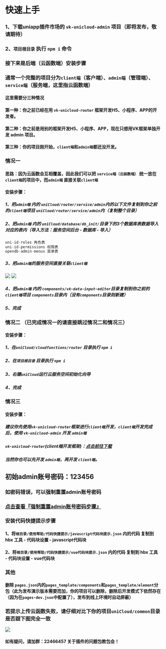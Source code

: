 
# 快速上手
 
### 1、下载uniapp插件市场的 `vk-unicloud-admin` 项目（即将发布，敬请期待）

### 2、`项目根目录` 执行 `npm i` 命令

### 接下来是后端（云函数端）安装步骤

### 通常一个完整的项目分为`client端`（客户端）、`admin端`（管理端）、`service端`（服务端，这里指云函数端）

#### 这里需要分三种情况
#### 第一种：你之前已经在用 `vk-unicloud-router` 框架开发H5、小程序、APP的开发者。

#### 第二种：你之前是用别的框架开发H5、小程序、APP，现在只想用VK框架单独开发 admin 项目。

#### 第三种：你的项目刚开始，`client端`和`admin端`都还没开发。

### 情况一
#### 思路：因为云函数会互相覆盖，因此我们可以把 `service端（云函数端）` 统一放在 `client端`的项目中，而`admin端` 直接关联`client端`
#### 安装步骤：
##### 1、把`admin端` 内的 `uniCloud/router/service/admin`内的以下文件复制到你之前的`client端`项目 `uniCloud/router/service/admin`内（复制整个目录）
##### 2、把`admin端` 内的 `uniCloud/database/db_init/`目录下的3个数据库表数据导入对应的表内（导入方法：服务空间后台 - 数据库 - 导入）
```js
uni-id-roles 角色表
uni-id-permissions 权限表
opendb-admin-menus 菜单表
```
##### 3、把`admin端`的服务空间直接关联`client端`
![](https://vkceyugu.cdn.bspapp.com/VKCEYUGU-cf0c5e69-620c-4f3c-84ab-f4619262939f/98c6961a-22c8-4d61-833f-f558d848b0e5.png)
![](https://vkceyugu.cdn.bspapp.com/VKCEYUGU-cf0c5e69-620c-4f3c-84ab-f4619262939f/8a9406fd-ff00-48d4-b1fe-6e133c2bf13a.png)
##### 4、把`admin端` 内的 `components/vk-data-input-editor`目录复制到你之前的`client端`项目 `components`目录内（没有`components`目录则新建）
##### 5、完成

### 情况二 （已完成情况一的请直接跳过情况二和情况三）
#### 安装步骤：
##### 1、在`uniCloud/cloudfunctions/router` 目录执行 `npm i`
##### 2、在`项目根目录` 目录执行 `npm i`
##### 3、右键`uniCloud`运行云服务空间初始化向导
##### 4、完成


### 情况三
#### 安装步骤：
##### 建议你先使用`vk-unicloud-router`框架进行`client端`开发，`client端`开发完成后，使用 `vk-unicloud-admin` 开发 `admin端`
##### `vk-unicloud-router`(client端开发框架)：[点击前往下载](https://ext.dcloud.net.cn/plugin?id=2204)
##### 当然你也可以先开发 `admin端`，再开发 `client端`。


## 初始admin账号密码：123456

### 如密码错误，可以强制重置admin账号密码
### [点击查看『强制重置admin账号密码步骤』](https://gitee.com/vk-uni/vk-uni-cloud-router/wikis/pages?sort_id=4064984&doc_id=975983)

### 安装代码快捷提示步骤
####  1、将`根目录/使用帮助/代码快捷提示/javascript代码块提示.json` 内的代码 复制到 hbx 工具 - 代码块设置 - javascript代码块
####  2、将`根目录/使用帮助/代码快捷提示/vue代码块提示.json` 内的代码 复制到 hbx 工具 - 代码块设置 - vue代码块

### 其他
#### 删除 `pages.json`内的`pages_template/components`和`pages_template/element`分包（此为发布演示版本需要而加，你的项目可以删除，删除后开发模式下依然存在（因为在`pages-dev.json`中配置了），发布到线上环境时自动屏蔽）

### 若提示上传云函数失败，请仔细对比下你的项目`uniCloud/common`目录是否跟下图完全一致
![](https://vkceyugu.cdn.bspapp.com/VKCEYUGU-cf0c5e69-620c-4f3c-84ab-f4619262939f/4d26285e-2a69-445c-b1ab-7519c1bc52d7.png)

#### 如有疑问，请加群：22466457 关于插件的问题包教包会！
